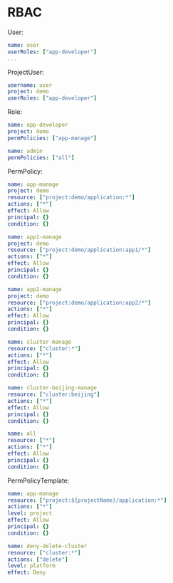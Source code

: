 # RBAC

User:

```yaml
name: user
userRoles: ["app-developer"]
...
```

ProjectUser:

```yaml
username: user
project: demo
userRoles: ["app-developer"]
```

Role:

```yaml
name: app-developer
project: demo
permPolicies: ["app-manage"]
```

```yaml
name: admin
permPolicies: ["all"]
```

PermPolicy:

```yaml
name: app-manage
project: demo
resource: ["project:demo/application:*"]
actions: ["*"]
effect: Allow
principal: {}
condition: {}
```

```yaml
name: app1-manage
project: demo
resource: ["project:demo/application:app1/*"]
actions: ["*"]
effect: Allow
principal: {}
condition: {}

name: app2-manage
project: demo
resource: ["project:demo/application:app2/*"]
actions: ["*"]
effect: Allow
principal: {}
condition: {}
```

```yaml
name: cluster-manage
resource: ["cluster:*"]
actions: ["*"]
effect: Allow
principal: {}
condition: {}
```

```yaml
name: cluster-beijing-manage
resource: ["cluster:beijing"]
actions: ["*"]
effect: Allow
principal: {}
condition: {}
```

```yaml
name: all
resource: ["*"]
actions: ["*"]
effect: Allow
principal: {}
condition: {}
```

PermPolicyTemplate:

```yaml
name: app-manage
resource: ["project:${projectName}/application:*"]
actions: ["*"]
level: project
effect: Allow
principal: {}
condition: {}
```

```yaml
name: deny-delete-cluster
resource: ["cluster:*"]
actions: ["delete"]
level: platform
effect: Deny
```
